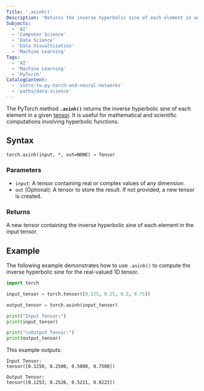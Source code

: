 ```yaml
---
Title: '.asinh()'
Description: 'Returns the inverse hyperbolic sine of each element in an input tensor.'
Subjects:
  - 'AI'
  - 'Computer Science'
  - 'Data Science'
  - 'Data Visualtization'
  - 'Machine Learning'
Tags:
  - 'AI'
  - 'Machine Learning'
  - 'PyTorch'
CatalogContent:
  - 'intro-to-py-torch-and-neural-networks'
  - 'paths/data-science'
---
```


The PyTorch method **`.asinh()`** returns the inverse hyperbolic sine of each element in a given [tensor](https://www.codecademy.com/resources/docs/pytorch/tensors). It is useful for mathematical and scientific computations involving hyperbolic functions.

## Syntax

```psuedo
torch.asinh(input, *, out=NONE) → Tensor
```

### Parameters

- `input`: A tensor containing real or complex values of any dimension.
- `out` (Optional): A tensor to store the result. If not provided, a new tensor is created.

### Returns

A new tensor containing the inverse hyperbolic sine of each element in the input tensor.

## Example

The following example demonstrates how to use `.asinh()` to compute the inverse hyperbolic sine for the real-valued 1D tensor.

```py
import torch

input_tensor = torch.tensor([0.125, 0.25, 0.5, 0.75])

output_tensor = torch.asinh(input_tensor)

print("Input Tensor:")
print(input_tensor)

print("\nOutput Tensor:")
print(output_tensor)
```

This example outputs:

```shell
Input Tensor:
tensor([0.1250, 0.2500, 0.5000, 0.7500])

Output Tensor:
tensor([0.1253, 0.2526, 0.5211, 0.8223])
```
